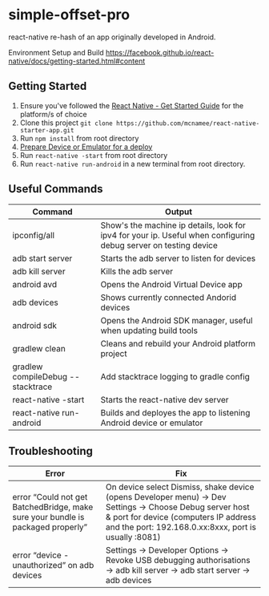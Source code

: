 # simple-offset-pro
react-native re-hash of an app originally developed in Android.

Environment Setup and Build
https://facebook.github.io/react-native/docs/getting-started.html#content

## Getting Started

1. Ensure you've followed the [React Native - Get Started Guide](https://facebook.github.io/react-native/docs/getting-started.html) for the platform/s of choice
1. Clone this project `git clone https://github.com/mcnamee/react-native-starter-app.git`
1. Run `npm install` from root directory
1. [Prepare Device or Emulator for a deploy](https://developer.android.com/training/basics/firstapp/running-app.html) 
1. Run `react-native -start` from root directory
1. Run `react-native run-android` in a new terminal from root directory. 


## Useful Commands

| Command | Output |
| --- | --- |
| ipconfig/all | Show's the machine ip details, look for ipv4 for your ip. Useful when configuring debug server on testing device |
| adb start server | Starts the adb server to listen for devices|
| adb kill server | Kills the adb server|
| android avd | Opens the Android Virtual Device app |
| adb devices | Shows currently connected Andorid devices |
| android sdk | Opens the Android SDK manager, useful when updating build tools |
| gradlew clean | Cleans and rebuild your Android platform project |
| gradlew compileDebug --stacktrace | Add stacktrace logging to gradle config |
| react-native -start  | Starts the react-native dev server |
| react-native run-android | Builds and deployes the app to listening Android device or emulator |



## Troubleshooting

| Error | Fix |
| --- | --- |
| error “Could not get BatchedBridge, make sure your bundle is packaged properly” | On device select Dismiss, shake device (opens Developer menu) -> Dev Settings -> Choose Debug server host & port for device (computers IP address and the port: 192.168.0.xx:8xxx, port is usually :8081) |
| error “device - unauthorized” on adb devices | Settings -> Developer Options -> Revoke USB debugging authorisations -> adb kill server -> adb start server -> adb devices |











